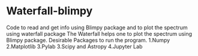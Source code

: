 # Waterfall-blimpy
Code to read and get info using Blimpy package and to plot the spectrum using waterfall package
The Waterfall helps one to plot the spectrum using Blimpy package.
Desirable Packages to run the program.
1.Numpy
2.Matplotlib
3.Pylab
3.Scipy and Astropy 
4.Jupyter Lab
